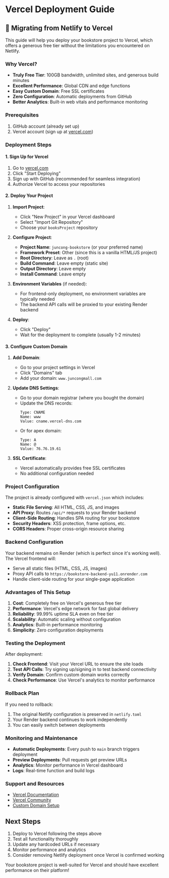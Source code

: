# Vercel Deployment Guide

## 🚀 Migrating from Netlify to Vercel

This guide will help you deploy your bookstore project to Vercel, which offers a generous free tier without the limitations you encountered on Netlify.

### Why Vercel?

- **Truly Free Tier**: 100GB bandwidth, unlimited sites, and generous build minutes
- **Excellent Performance**: Global CDN and edge functions
- **Easy Custom Domain**: Free SSL certificates
- **Zero Configuration**: Automatic deployments from GitHub
- **Better Analytics**: Built-in web vitals and performance monitoring

### Prerequisites

1. GitHub account (already set up)
2. Vercel account (sign up at [vercel.com](https://vercel.com))

### Deployment Steps

#### 1. Sign Up for Vercel

1. Go to [vercel.com](https://vercel.com)
2. Click "Start Deploying" 
3. Sign up with GitHub (recommended for seamless integration)
4. Authorize Vercel to access your repositories

#### 2. Deploy Your Project

1. **Import Project**:
   - Click "New Project" in your Vercel dashboard
   - Select "Import Git Repository"
   - Choose your `booksProject` repository

2. **Configure Project**:
   - **Project Name**: `juncong-bookstore` (or your preferred name)
   - **Framework Preset**: Other (since this is a vanilla HTML/JS project)
   - **Root Directory**: Leave as `.` (root)
   - **Build Command**: Leave empty (static site)
   - **Output Directory**: Leave empty
   - **Install Command**: Leave empty

3. **Environment Variables** (if needed):
   - For frontend-only deployment, no environment variables are typically needed
   - The backend API calls will be proxied to your existing Render backend

4. **Deploy**:
   - Click "Deploy"
   - Wait for the deployment to complete (usually 1-2 minutes)

#### 3. Configure Custom Domain

1. **Add Domain**:
   - Go to your project settings in Vercel
   - Click "Domains" tab
   - Add your domain: `www.juncongmall.com`

2. **Update DNS Settings**:
   - Go to your domain registrar (where you bought the domain)
   - Update the DNS records:
     ```
     Type: CNAME
     Name: www
     Value: cname.vercel-dns.com
     ```
   - Or for apex domain:
     ```
     Type: A
     Name: @
     Value: 76.76.19.61
     ```

3. **SSL Certificate**:
   - Vercel automatically provides free SSL certificates
   - No additional configuration needed

### Project Configuration

The project is already configured with `vercel.json` which includes:

- **Static File Serving**: All HTML, CSS, JS, and images
- **API Proxy**: Routes `/api/*` requests to your Render backend
- **Client-Side Routing**: Handles SPA routing for your bookstore
- **Security Headers**: XSS protection, frame options, etc.
- **CORS Headers**: Proper cross-origin resource sharing

### Backend Configuration

Your backend remains on Render (which is perfect since it's working well). The Vercel frontend will:

- Serve all static files (HTML, CSS, JS, images)
- Proxy API calls to `https://bookstore-backend-yu11.onrender.com`
- Handle client-side routing for your single-page application

### Advantages of This Setup

1. **Cost**: Completely free on Vercel's generous free tier
2. **Performance**: Vercel's edge network for fast global delivery
3. **Reliability**: 99.99% uptime SLA even on free tier
4. **Scalability**: Automatic scaling without configuration
5. **Analytics**: Built-in performance monitoring
6. **Simplicity**: Zero configuration deployments

### Testing the Deployment

After deployment:

1. **Check Frontend**: Visit your Vercel URL to ensure the site loads
2. **Test API Calls**: Try signing up/signing in to test backend connectivity
3. **Verify Domain**: Confirm custom domain works correctly
4. **Check Performance**: Use Vercel's analytics to monitor performance

### Rollback Plan

If you need to rollback:
1. The original Netlify configuration is preserved in `netlify.toml`
2. Your Render backend continues to work independently
3. You can easily switch between deployments

### Monitoring and Maintenance

- **Automatic Deployments**: Every push to `main` branch triggers deployment
- **Preview Deployments**: Pull requests get preview URLs
- **Analytics**: Monitor performance in Vercel dashboard
- **Logs**: Real-time function and build logs

### Support and Resources

- [Vercel Documentation](https://vercel.com/docs)
- [Vercel Community](https://github.com/vercel/vercel/discussions)
- [Custom Domain Setup](https://vercel.com/docs/concepts/projects/domains)

## Next Steps

1. Deploy to Vercel following the steps above
2. Test all functionality thoroughly
3. Update any hardcoded URLs if necessary
4. Monitor performance and analytics
5. Consider removing Netlify deployment once Vercel is confirmed working

Your bookstore project is well-suited for Vercel and should have excellent performance on their platform!